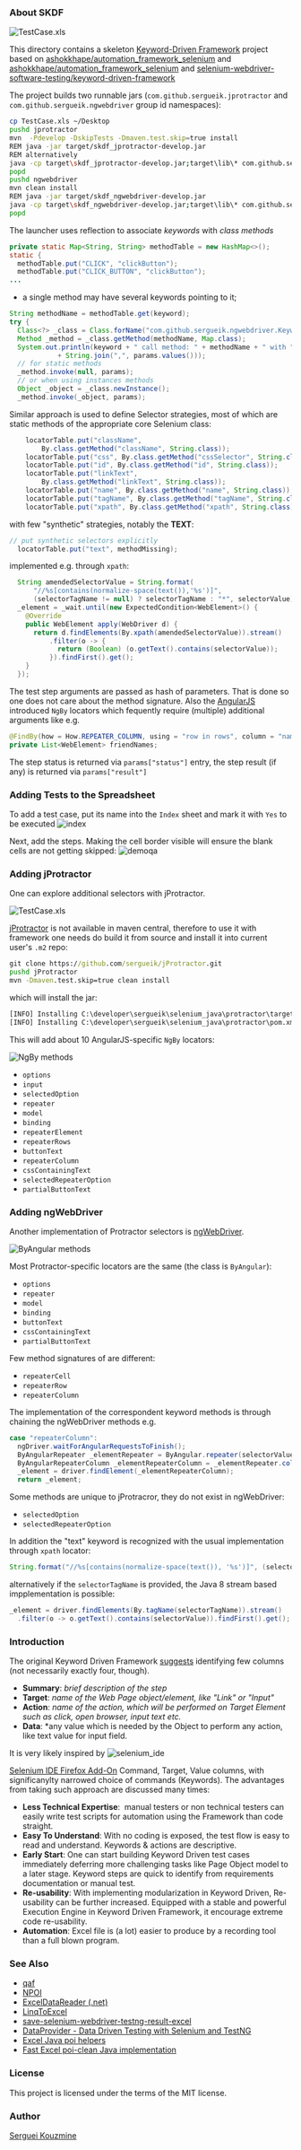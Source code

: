 ﻿### About SKDF

![TestCase.xls](https://github.com/sergueik/skdf/blob/master/images/testcase_selenium.png)

This directory contains a skeleton [Keyword-Driven Framework](http://toolsqa.com/selenium-webdriver/keyword-driven-framework/introduction/) project based on
[ashokkhape/automation_framework_selenium](https://github.com/ashokkhape/automation_framework_selenium) and [ashokkhape/automation_framework_selenium](https://github.com/ashokkhape/automation_framework_selenium) and [selenium-webdriver-software-testing/keyword-driven-framework](https://github.com/selenium-webdriver-software-testing/keyword-driven-framework)

The project builds two runnable jars (`com.github.sergueik.jprotractor` and `com.github.sergueik.ngwebdriver` group id namespaces):
```bash
cp TestCase.xls ~/Desktop
pushd jprotractor
mvn  -Pdevelop -DskipTests -Dmaven.test.skip=true install
REM java -jar target/skdf_jprotractor-develop.jar
REM alternatively
java -cp target\skdf_jprotractor-develop.jar;target\lib\* com.github.sergueik.jprotractor.Launcher
popd
pushd ngwebdriver
mvn clean install
REM java -jar target/skdf_ngwebdriver-develop.jar
java -cp target\skdf_ngwebdriver-develop.jar;target\lib\* com.github.sergueik.ngwebdriver.Launcher
popd
```
The launcher uses reflection to associate _keywords_ with *class methods*
```java
private static Map<String, String> methodTable = new HashMap<>();
static {
  methodTable.put("CLICK", "clickButton");
  methodTable.put("CLICK_BUTTON", "clickButton");
...

```
- a single method may have several keywords pointing to it;
```java
String methodName = methodTable.get(keyword);
try {
  Class<?> _class = Class.forName("com.github.sergueik.ngwebdriver.KeywordLibrary");
  Method _method = _class.getMethod(methodName, Map.class);
  System.out.println(keyword + " call method: " + methodName + " with "
			+ String.join(",", params.values()));
  // for static methods
  _method.invoke(null, params);
  // or when using instances methods
  Object _object = _class.newInstance();
  _method.invoke(_object, params);
```
Similar approach is used to define Selector strategies, most of which are static methods of the appropriate core  Selenium class:
```java
    locatorTable.put("className",
        By.class.getMethod("className", String.class));
    locatorTable.put("css", By.class.getMethod("cssSelector", String.class));
    locatorTable.put("id", By.class.getMethod("id", String.class));
    locatorTable.put("linkText",
        By.class.getMethod("linkText", String.class));
    locatorTable.put("name", By.class.getMethod("name", String.class));
    locatorTable.put("tagName", By.class.getMethod("tagName", String.class));
    locatorTable.put("xpath", By.class.getMethod("xpath", String.class));
```

with few "synthetic" strategies, notably  the __TEXT__:

```java
// put synthetic selectors explicitly
  locatorTable.put("text", methodMissing);
```
implemented e.g. through `xpath`:

```java
  String amendedSelectorValue = String.format(
      "//%s[contains(normalize-space(text()),'%s')]",
      (selectorTagName != null) ? selectorTagName : "*", selectorValue);
  _element = _wait.until(new ExpectedCondition<WebElement>() {
    @Override
    public WebElement apply(WebDriver d) {
      return d.findElements(By.xpath(amendedSelectorValue)).stream()
          .filter(o -> {
            return (Boolean) (o.getText().contains(selectorValue));
          }).findFirst().get();
    }
  });
```

The test step arguments are passed as hash of parameters.  That is done so one does not care about the method signature.
Also the [AngularJS](https://angularjs.org/) introduced `NgBy` locators which fequently require (multiple) additional arguments like e.g.
```java
@FindBy(how = How.REPEATER_COLUMN, using = "row in rows", column = "name")
private List<WebElement> friendNames;
```
The step status is returned via `params["status"]` entry, the step result (if any) is returned via `params["result"]`

### Adding Tests to the Spreadsheet
To add a test case, put its name into the `Index` sheet and mark it with `Yes` to be executed
![index](https://github.com/sergueik/skdf/blob/master/images/testcase_index.png)

Next, add the steps. Making the cell border visible will ensure the blank cells are not getting skipped:
![demoqa](https://github.com/sergueik/skdf/blob/master/images/testcase_demoqa.png)

### Adding jProtractor

One can explore additional selectors with jProtractor.

![TestCase.xls](https://github.com/sergueik/skdf/blob/master/images/testcase_protractor.png)

[jProtractor](https://github.com/sergueik/jProtractor) is not available in maven central, therefore to use it with framework one needs do build it from source and
install it into current user's `.m2` repo:

```cmd
git clone https://github.com/sergueik/jProtractor.git
pushd jProtractor
mvn -Dmaven.test.skip=true clean install
```
which will install the jar:
```cmd
[INFO] Installing C:\developer\sergueik\selenium_java\protractor\target\jprotractor-1.2-SNAPSHOT.jar to C:\Users\Serguei\.m2\repository\com\jprotractor\jprotractor\1.2-SNAPSHOT\jprotractor-1.2-SNAPSHOT.jar
[INFO] Installing C:\developer\sergueik\selenium_java\protractor\pom.xml to C:\Users\Serguei\.m2\repository\com\jprotractor\jprotractor\1.2-SNAPSHOT\jprotractor-1.2-SNAPSHOT.pom
```
This will add about 10 AngularJS-specific `NgBy` locators:

![NgBy methods](https://github.com/sergueik/skdf/blob/master/images/ngby_methods.png)

* `options`
* `input`
* `selectedOption`
* `repeater`
* `model`
* `binding`
* `repeaterElement`
* `repeaterRows`
* `buttonText`
* `repeaterColumn`
* `cssContainingText`
* `selectedRepeaterOption`
* `partialButtonText`

### Adding ngWebDriver

Another implementation of Protractor selectors is [ngWebDriver](https://github.com/paul-hammant/ngWebDriver).

![ByAngular methods](https://github.com/sergueik/skdf/blob/master/images/byangular_methods.png)

Most Protractor-specific locators are the same (the class is `ByAngular`):

* `options`
* `repeater`
* `model`
* `binding`
* `buttonText`
* `cssContainingText`
* `partialButtonText`

Few method signatures of are different:

* `repeaterCell`
* `repeaterRow`
* `repeaterColumn`

The implementation of the correspondent keyword methods is through chaining the
ngWebDriver methods e.g.

```java
case "repeaterColumn":
  ngDriver.waitForAngularRequestsToFinish();
  ByAngularRepeater _elementRepeater = ByAngular.repeater(selectorValue);
  ByAngularRepeaterColumn _elementRepeaterColumn = _elementRepeater.column(selectorColumn);
  _element = driver.findElement(_elementRepeaterColumn);
  return _element;

```
Some methods are unique to jProtracror, they do not exist in ngWebDriver:

* `selectedOption`
* `selectedRepeaterOption`


In addition the "text" keyword is recognized with the usual implementation through `xpath` locator:
```java
String.format("//%s[contains(normalize-space(text()), '%s')]", (selectorTagName != null) ? selectorTagName : "*", selectorValue);
```
alternatively if the `selectorTagName` is provided, the Java 8 stream based impplementation is possible:
```java
_element = driver.findElements(By.tagName(selectorTagName)).stream()
  .filter(o -> o.getText().contains(selectorValue)).findFirst().get();
```

### Introduction

The original Keyword Driven Framework [suggests](http://toolsqa.com/selenium-webdriver/keyword-driven-framework/introduction/)
identifying few columns (not necessarily exactly four, though).

  * __Summary__: *brief description of the step*
  * __Target__: *name of the Web Page object/element, like "Link" or "Input"*
  * __Action__: *name of the action, which will be performed on Target Element such as click, open browser, input text etc.*
  * __Data__: *any value which is needed by the Object to perform any action, like text value for input field.


It is very likely inspired by
![selenium_ide](https://github.com/sergueik/skdf/blob/master/images/selenium_ide.png)

[Selenium IDE Firefox Add-On](https://addons.mozilla.org/en-US/firefox/addon/selenium-ide/)
Command, Target, Value columns, with significanylty narrowed choice of commands (Keywords).
The advantages from taking such approach are discussed many times:

  * __Less Technical Expertise__:  manual testers or non technical testers can easily write test scripts for automation using the Framework than code straight.
  * __Easy To Understand__: With no coding is exposed, the test flow is easy to read and understand. Keywords & actions are descriptive.
  * __Early Start__: One can start building Keyword Driven test cases immediately deferring more challenging tasks like Page Object model to a later stage. Keyword steps are quick to identify from requirements documentation or manual test.
  * __Re-usability__: With implementing modularization in Keyword Driven, Re-usability can be further increased. Equipped with a stable and powerful Execution Engine in Keyword Driven Framework, it encourage extreme code re-usability.
  * __Automation__: Excel file is (a lot) easier to produce by a recording tool than a full blown program.

### See Also

 * [qaf](https://github.com/qmetry/qaf)
 * [NPOI](https://github.com/dotnetcore/NPOI)
 * [ExcelDataReader (.net)](https://github.com/ExcelDataReader/ExcelDataReader)
 * [LinqToExcel](https://github.com/paulyoder/LinqToExcel)
 * [save-selenium-webdriver-testng-result-excel](http://www.techbeamers.com/save-selenium-webdriver-testng-result-excel/)
 * [DataProvider - Data Driven Testing with Selenium and TestNG](http://functionaltestautomation.blogspot.in/2009/10/dataprovider-data-driven-testing-with.html)
 * [Excel Java poi helpers](https://github.com/Crab2died/Excel4J) 
 * [Fast Excel poi-clean Java implementation](https://github.com/dhatim/fastexcel)

### License
This project is licensed under the terms of the MIT license.

### Author
[Serguei Kouzmine](kouzmine_serguei@yahoo.com)
